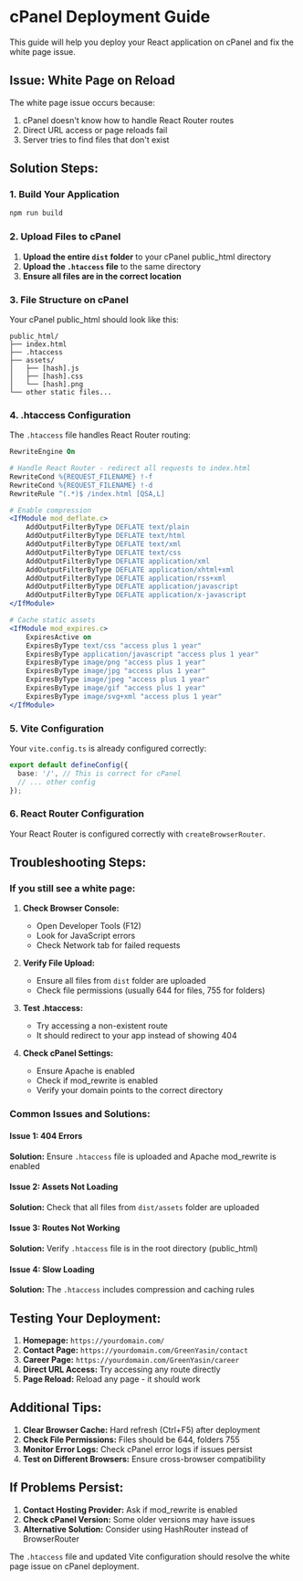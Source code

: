 # cPanel Deployment Guide

This guide will help you deploy your React application on cPanel and fix the white page issue.

## Issue: White Page on Reload

The white page issue occurs because:

1. cPanel doesn't know how to handle React Router routes
2. Direct URL access or page reloads fail
3. Server tries to find files that don't exist

## Solution Steps:

### 1. Build Your Application

```bash
npm run build
```

### 2. Upload Files to cPanel

1. **Upload the entire `dist` folder** to your cPanel public_html directory
2. **Upload the `.htaccess` file** to the same directory
3. **Ensure all files are in the correct location**

### 3. File Structure on cPanel

Your cPanel public_html should look like this:

```
public_html/
├── index.html
├── .htaccess
├── assets/
│   ├── [hash].js
│   ├── [hash].css
│   └── [hash].png
└── other static files...
```

### 4. .htaccess Configuration

The `.htaccess` file handles React Router routing:

```apache
RewriteEngine On

# Handle React Router - redirect all requests to index.html
RewriteCond %{REQUEST_FILENAME} !-f
RewriteCond %{REQUEST_FILENAME} !-d
RewriteRule ^(.*)$ /index.html [QSA,L]

# Enable compression
<IfModule mod_deflate.c>
    AddOutputFilterByType DEFLATE text/plain
    AddOutputFilterByType DEFLATE text/html
    AddOutputFilterByType DEFLATE text/xml
    AddOutputFilterByType DEFLATE text/css
    AddOutputFilterByType DEFLATE application/xml
    AddOutputFilterByType DEFLATE application/xhtml+xml
    AddOutputFilterByType DEFLATE application/rss+xml
    AddOutputFilterByType DEFLATE application/javascript
    AddOutputFilterByType DEFLATE application/x-javascript
</IfModule>

# Cache static assets
<IfModule mod_expires.c>
    ExpiresActive on
    ExpiresByType text/css "access plus 1 year"
    ExpiresByType application/javascript "access plus 1 year"
    ExpiresByType image/png "access plus 1 year"
    ExpiresByType image/jpg "access plus 1 year"
    ExpiresByType image/jpeg "access plus 1 year"
    ExpiresByType image/gif "access plus 1 year"
    ExpiresByType image/svg+xml "access plus 1 year"
</IfModule>
```

### 5. Vite Configuration

Your `vite.config.ts` is already configured correctly:

```typescript
export default defineConfig({
  base: '/', // This is correct for cPanel
  // ... other config
});
```

### 6. React Router Configuration

Your React Router is configured correctly with `createBrowserRouter`.

## Troubleshooting Steps:

### If you still see a white page:

1. **Check Browser Console:**

   - Open Developer Tools (F12)
   - Look for JavaScript errors
   - Check Network tab for failed requests

2. **Verify File Upload:**

   - Ensure all files from `dist` folder are uploaded
   - Check file permissions (usually 644 for files, 755 for folders)

3. **Test .htaccess:**

   - Try accessing a non-existent route
   - It should redirect to your app instead of showing 404

4. **Check cPanel Settings:**
   - Ensure Apache is enabled
   - Check if mod_rewrite is enabled
   - Verify your domain points to the correct directory

### Common Issues and Solutions:

#### Issue 1: 404 Errors

**Solution:** Ensure `.htaccess` file is uploaded and Apache mod_rewrite is enabled

#### Issue 2: Assets Not Loading

**Solution:** Check that all files from `dist/assets` folder are uploaded

#### Issue 3: Routes Not Working

**Solution:** Verify `.htaccess` file is in the root directory (public_html)

#### Issue 4: Slow Loading

**Solution:** The `.htaccess` includes compression and caching rules

## Testing Your Deployment:

1. **Homepage:** `https://yourdomain.com/`
2. **Contact Page:** `https://yourdomain.com/GreenYasin/contact`
3. **Career Page:** `https://yourdomain.com/GreenYasin/career`
4. **Direct URL Access:** Try accessing any route directly
5. **Page Reload:** Reload any page - it should work

## Additional Tips:

1. **Clear Browser Cache:** Hard refresh (Ctrl+F5) after deployment
2. **Check File Permissions:** Files should be 644, folders 755
3. **Monitor Error Logs:** Check cPanel error logs if issues persist
4. **Test on Different Browsers:** Ensure cross-browser compatibility

## If Problems Persist:

1. **Contact Hosting Provider:** Ask if mod_rewrite is enabled
2. **Check cPanel Version:** Some older versions may have issues
3. **Alternative Solution:** Consider using HashRouter instead of BrowserRouter

The `.htaccess` file and updated Vite configuration should resolve the white page issue on cPanel deployment.
